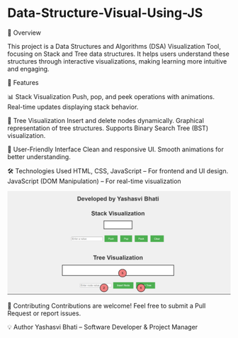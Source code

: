 # Data-Structure-Visual-Using-JS
🚀 Overview

This project is a Data Structures and Algorithms (DSA) Visualization Tool, focusing on Stack and Tree data structures. It helps users understand these structures through interactive visualizations, making learning more intuitive and engaging.


📌 Features

📊 Stack Visualization
Push, pop, and peek operations with animations.
Real-time updates displaying stack behavior.


🌳 Tree Visualization
Insert and delete nodes dynamically.
Graphical representation of tree structures.
Supports Binary Search Tree (BST) visualization.


🎨 User-Friendly Interface
Clean and responsive UI.
Smooth animations for better understanding.


🛠️ Technologies Used
HTML, CSS, JavaScript – For frontend and UI design.
JavaScript (DOM Manipulation) – For real-time visualization


![image alt](https://github.com/Itsyashasvibhati/Data-Structure-Visual-Using-JS/blob/7e184997ea7c1873c547cc060203158298e01c32/Screenshotdsa.png)



🤝 Contributing
Contributions are welcome! Feel free to submit a Pull Request or report issues.

💡 Author
Yashasvi Bhati – Software Developer & Project Manager

